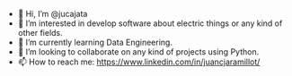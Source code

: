 - 👋 Hi, I’m @jucajata
- 👀 I’m interested in develop software about electric things or any kind of other fields.
- 🌱 I’m currently learning Data Engineering.
- 💞️ I’m looking to collaborate on any kind of projects using Python.
- 📫 How to reach me: https://www.linkedin.com/in/juancjaramillot/


<!---
jucajata/jucajata is a ✨ special ✨ repository because its `README.md` (this file) appears on your GitHub profile.
You can click the Preview link to take a look at your changes.
--->
